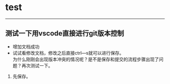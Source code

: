 # test

---  

## 测试一下用vscode直接进行git版本控制  

- 增加文档成功  
- 试试看修改文档，修改之后直接ctrl—s就可以进行保存。  
为什么刚刚会出现版本冲突的情况呢？是不是保存和提交的流程步骤出现了问题？再次测试一下。
1. 先保存。
